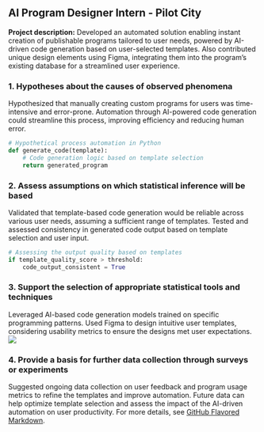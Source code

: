 ## AI Program Designer Intern - Pilot City
**Project description:** Developed an automated solution enabling instant creation of publishable programs tailored to user needs, powered by AI-driven code generation based on user-selected templates. Also contributed unique design elements using Figma, integrating them into the program’s existing database for a streamlined user experience.
### 1. Hypotheses about the causes of observed phenomena
Hypothesized that manually creating custom programs for users was time-intensive and error-prone. Automation through AI-powered code generation could streamline this process, improving efficiency and reducing human error.
```python
# Hypothetical process automation in Python
def generate_code(template):
    # Code generation logic based on template selection
    return generated_program
```
### 2. Assess assumptions on which statistical inference will be based
Validated that template-based code generation would be reliable across various user needs, assuming a sufficient range of templates. Tested and assessed consistency in generated code output based on template selection and user input.
```python
# Assessing the output quality based on templates
if template_quality_score > threshold:
    code_output_consistent = True
```
### 3. Support the selection of appropriate statistical tools and techniques
Leveraged AI-based code generation models trained on specific programming patterns. Used Figma to design intuitive user templates, considering usability metrics to ensure the designs met user expectations.
<img src="images/ai_program_automation.jpg?raw=true"/>
### 4. Provide a basis for further data collection through surveys or experiments
Suggested ongoing data collection on user feedback and program usage metrics to refine the templates and improve automation. Future data can help optimize template selection and assess the impact of the AI-driven automation on user productivity.
For more details, see [GitHub Flavored Markdown](https://guides.github.com/features/mastering-markdown/).
